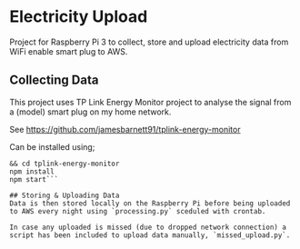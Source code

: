 # Electricity Upload

Project for Raspberry Pi 3 to collect, store and upload electricity data from WiFi enable smart plug to AWS.

## Collecting Data
This project uses TP Link Energy Monitor project to analyse the signal from a (model) smart plug on my home network.

See https://github.com/jamesbarnett91/tplink-energy-monitor

Can be installed using;

```git clone https://github.com/jamesbarnett91/tplink-energy-monitor  
&& cd tplink-energy-monitor
npm install
npm start```

## Storing & Uploading Data
Data is then stored locally on the Raspberry Pi before being uploaded to AWS every night using `processing.py` sceduled with crontab.

In case any uploaded is missed (due to dropped network connection) a script has been included to upload data manually, `missed_upload.py`.

